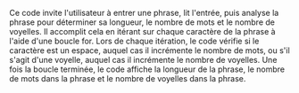 Ce code invite l'utilisateur à entrer une phrase, lit l'entrée, puis analyse la phrase pour déterminer sa longueur, le nombre de mots et le nombre de voyelles. Il accomplit cela en itérant sur chaque caractère de la phrase à l'aide d'une boucle for. Lors de chaque itération, le code vérifie si le caractère est un espace, auquel cas il incrémente le nombre de mots, ou s'il s'agit d'une voyelle, auquel cas il incrémente le nombre de voyelles. Une fois la boucle terminée, le code affiche la longueur de la phrase, le nombre de mots dans la phrase et le nombre de voyelles dans la phrase.
